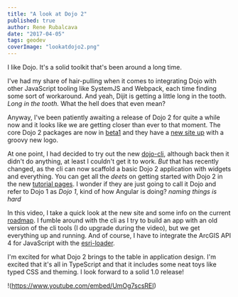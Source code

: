 ```yaml
---
title: "A look at Dojo 2"
published: true
author: Rene Rubalcava
date: "2017-04-05"
tags: geodev
coverImage: "lookatdojo2.png"
---
```


I like Dojo. It's a solid toolkit that's been around a long time.

I've had my share of hair-pulling when it comes to integrating Dojo with other JavaScript tooling like SystemJS and Webpack, each time finding some sort of workaround. And yeah, Dijit is getting a little long in the tooth. _Long in the tooth._ What the hell does that even mean?

Anyway, I've been patiently awaiting a release of Dojo 2 for quite a while now and it looks like we are getting closer than ever to that moment. The core Dojo 2 packages are now in [beta1](https://github.com/dojo/meta) and they have a [new site up](http://dojo.io/) with a groovy new logo.

At one point, I had decided to try out the new [dojo-cli](https://github.com/dojo/cli), although back then it didn't do anything, at least I couldn't get it to work. _But_ that has recently changed, as the cli can now scaffold a basic Dojo 2 application with widgets and everything. You can get all the _deets_ on getting started with Dojo 2 in the new [tutorial pages](http://dojo.io/tutorials/). I wonder if they are just going to call it Dojo and refer to Dojo 1 as _Dojo 1_, kind of how Angular is doing? _naming things is hard_

In this video, I take a quick look at the new site and some info on the current [roadmap](https://github.com/dojo/meta/wiki/Roadmap). I fumble around with the cli as I try to build an app with an old version of the cli tools (I do upgrade during the video), but we get everything up and running. And of course, I have to integrate the ArcGIS API 4 for JavaScript with the [esri-loader](https://github.com/tomwayson/esri-loader).

I'm excited for what Dojo 2 brings to the table in application design. I'm excited that it's all in TypeScript and that it includes some neat toys like typed CSS and theming. I look forward to a solid 1.0 release!

!(https://www.youtube.com/embed/UmOg7scsREI)
